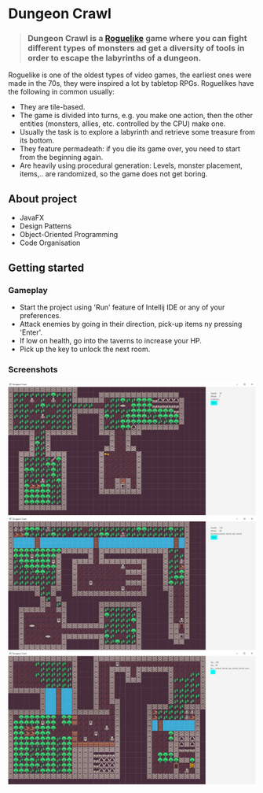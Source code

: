 # Dungeon Crawl

> ### Dungeon Crawl is a [Roguelike]((https://en.wikipedia.org/wiki/Roguelike)) game where you can fight different types of monsters ad get a diversity of tools in order to escape the labyrinths of a dungeon.

Roguelike is one of the oldest types of video games, the earliest ones were made in the 70s, they were inspired a lot by tabletop RPGs. Roguelikes have the following in common usually:

- They are tile-based.
- The game is divided into turns, e.g. you make one action, then the other
  entities (monsters, allies, etc. controlled by the CPU) make one.
- Usually the task is to explore a labyrinth and retrieve some treasure from its
  bottom.
- They feature permadeath: if you die its game over, you need to start from the
  beginning again.
- Are heavily using procedural generation: Levels, monster placement, items,..
  are randomized, so the game does not get boring.

## About project
- JavaFX
- Design Patterns
- Object-Oriented Programming
- Code Organisation

## Getting started
### Gameplay
- Start the project using 'Run' feature of Intellij IDE or any of your preferences.
- Attack enemies by going in their direction, pick-up items ny pressing 'Enter'.
- If low on health, go into the taverns to increase your HP.
- Pick up the key to unlock the next room.

### Screenshots
![map1](./Pictures/map1.jpg)
![map2](./Pictures/map2.jpg)
![map3](./Pictures/map3.jpg)
